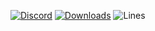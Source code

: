 [![Discord](https://img.shields.io/discord/947849283514814486?color=%235865F2&label=Discord&style=for-the-badge)](https://discord.gg/JwAfeSd79u) [![Downloads](https://img.shields.io/github/downloads/Michal78900/MapEditorReborn/total?color=brown&label=Downloads&style=for-the-badge)](https://github.com/Michal78900/MapEditorReborn/releases) ![Lines](https://img.shields.io/tokei/lines/github/Michal78900/MapEditorReborn?style=for-the-badge)
